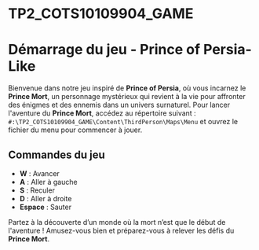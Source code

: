 # TP2_COTS10109904_GAME
# Démarrage du jeu - Prince of Persia-Like

Bienvenue dans notre jeu inspiré de **Prince of Persia**, où vous incarnez le **Prince Mort**, un personnage mystérieux qui revient à la vie pour affronter des énigmes et des ennemis dans un univers surnaturel. Pour lancer l'aventure du **Prince Mort**, accédez au répertoire suivant : `#:\TP2_COTS10109904_GAME\Content\ThirdPerson\Maps\Menu` et ouvrez le fichier du menu pour commencer à jouer.

## Commandes du jeu

- **W** : Avancer
- **A** : Aller à gauche
- **S** : Reculer
- **D** : Aller à droite
- **Espace** : Sauter

Partez à la découverte d’un monde où la mort n’est que le début de l'aventure ! Amusez-vous bien et préparez-vous à relever les défis du **Prince Mort**.
